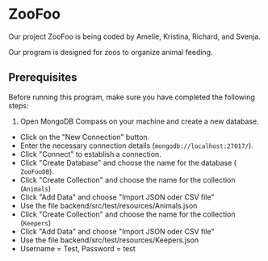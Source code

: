 # ZooFoo

Our project ZooFoo is being coded by Amelie, Kristina, Richard, and Svenja.

Our program is designed for zoos to organize animal feeding.

## Prerequisites

Before running this program, make sure you have completed the following steps:

1. Open MongoDB Compass on your machine and create a new database.

- Click on the "New Connection" button.
- Enter the necessary connection details (`mongodb://localhost:27017/`).
- Click "Connect" to establish a connection.
- Click "Create Database" and choose the name for the database ( `ZooFooDB`).
- Click "Create Collection" and choose the name for the collection (`Animals`)
- Click "Add Data" and choose "Import JSON oder CSV file"
- Use the file backend/src/test/resources/Animals.json
- Click "Create Collection" and choose the name for the collection (`Keepers`)
- Click "Add Data" and choose "Import JSON oder CSV file"
- Use the file backend/src/test/resources/Keepers.json
- Username = Test, Password = test
